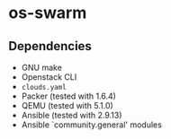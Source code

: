 # os-swarm

## Dependencies

* GNU make
* Openstack CLI
* `clouds.yaml`
* Packer (tested with 1.6.4)
* QEMU (tested with 5.1.0)
* Ansible (tested with 2.9.13)
* Ansible `community.general' modules
